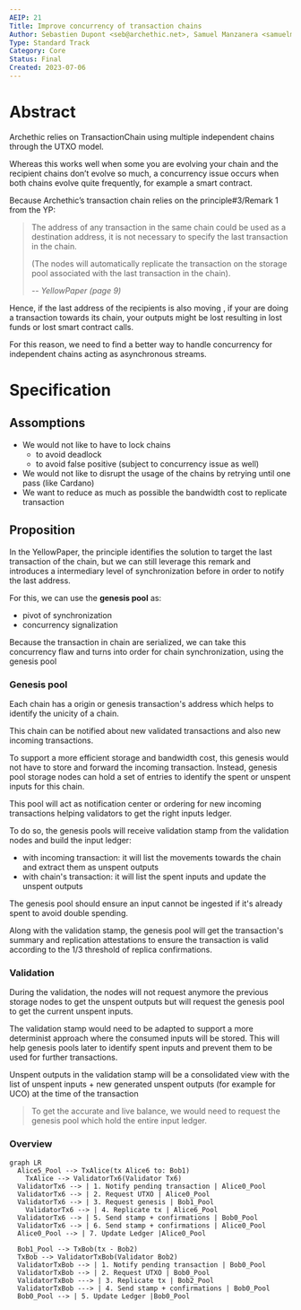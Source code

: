 ```yaml
---
AEIP: 21
Title: Improve concurrency of transaction chains
Author: Sebastien Dupont <seb@archethic.net>, Samuel Manzanera <samuelmanzanera@protonmail.com>, Julien Leclerc <julien.leclerc05@protonmail.com>
Type: Standard Track
Category: Core
Status: Final
Created: 2023-07-06
---
```


# Abstract

Archethic relies on TransactionChain using multiple independent chains through the UTXO model.

Whereas this works well when some you are evolving your chain and the recipient chains don’t evolve so much, a concurrency issue occurs when both chains evolve quite frequently, for example a smart contract.

Because Archethic’s transaction chain relies on the principle#3/Remark 1 from the YP:

> The address of any transaction in the same chain could be used as
> a destination address, it is not necessary to specify the last transaction in the chain.
>
> (The nodes will automatically replicate the transaction on the storage pool associated with the last
> transaction in the chain).
>
> -- <cite>YellowPaper (page 9)</cite>

Hence, if the last address of the recipients is also moving , if your are doing a transaction towards its chain, your outputs might be lost resulting in lost funds or lost smart contract calls.

For this reason, we need to find a better way to handle concurrency for independent chains acting as asynchronous streams.

# Specification

## Assomptions

- We would not like to have to lock chains
  - to avoid deadlock
  - to avoid false positive (subject to concurrency issue as well)
- We would not like to disrupt the usage of the chains by retrying until one pass (like Cardano)
- We want to reduce as much as possible the bandwidth cost to replicate transaction

## Proposition

In the YellowPaper, the principle identifies the solution to target the last transaction of the chain, but we can still leverage this remark and introduces a intermediary level of synchronization before in order to notify the last address.

For this, we can use the **genesis pool** as:

- pivot of synchronization
- concurrency signalization

Because the transaction in chain are serialized, we can take this concurrency flaw and turns into order for chain synchronization, using the genesis pool

### Genesis pool

Each chain has a origin or genesis transaction's address which helps to identify the unicity of a chain.

This chain can be notified about new validated transactions and also new incoming transactions.

To support a more efficient storage and bandwidth cost, this genesis would not have to store and forward the incoming transaction.
Instead, genesis pool storage nodes can hold a set of entries to identify the spent or unspent inputs for this chain.

This pool will act as notification center or ordering for new incoming transactions helping validators to get the right inputs ledger.

To do so, the genesis pools will receive validation stamp from the validation nodes and build the input ledger:

- with incoming transaction: it will list the movements towards the chain and extract them as unspent outputs
- with chain's transaction: it will list the spent inputs and update the unspent outputs

The genesis pool should ensure an input cannot be ingested if it's already spent to avoid double spending.

Along with the validation stamp, the genesis pool will get the transaction's summary and replication attestations to ensure the transaction is valid according
to the 1/3 threshold of replica confirmations.

### Validation

During the validation, the nodes will not request anymore the previous storage nodes to get the unspent outputs but will request the genesis pool to get the current unspent inputs.

The validation stamp would need to be adapted to support a more determinist approach where the consumed inputs will be stored.
This will help genesis pools later to identify spent inputs and prevent them to be used for further transactions.

Unspent outputs in the validation stamp will be a consolidated view with the list of unspent inputs + new generated unspent outputs (for example for UCO) at the time of the transaction

> To get the accurate and live balance, we would need to request the genesis pool which hold the entire input ledger.

### Overview

```mermaid
graph LR
  Alice5_Pool --> TxAlice(tx Alice6 to: Bob1)
	TxAlice --> ValidatorTx6(Validator Tx6)
  ValidatorTx6 --> | 1. Notify pending transaction | Alice0_Pool
  ValidatorTx6 --> | 2. Request UTXO | Alice0_Pool
  ValidatorTx6 --> | 3. Request genesis | Bob1_Pool
	ValidatorTx6 --> | 4. Replicate tx | Alice6_Pool
  ValidatorTx6 --> | 5. Send stamp + confirmations | Bob0_Pool
  ValidatorTx6 --> | 6. Send stamp + confirmations | Alice0_Pool
  Alice0_Pool --> | 7. Update Ledger |Alice0_Pool

  Bob1_Pool --> TxBob(tx - Bob2)
  TxBob --> ValidatorTxBob(Validator Bob2)
  ValidatorTxBob --> | 1. Notify pending transaction | Bob0_Pool
  ValidatorTxBob --> | 2. Request UTXO | Bob0_Pool
  ValidatorTxBob ---> | 3. Replicate tx | Bob2_Pool
  ValidatorTxBob ---> | 4. Send stamp + confirmations | Bob0_Pool
  Bob0_Pool --> | 5. Update Ledger |Bob0_Pool
```
